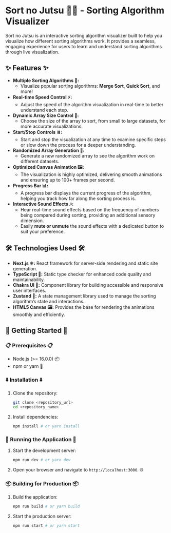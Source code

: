 # Sort no Jutsu 🧙‍♂️ - Sorting Algorithm Visualizer

Sort no Jutsu is an interactive sorting algorithm visualizer built to help you visualize how different sorting algorithms work. It provides a seamless, engaging experience for users to learn and understand sorting algorithms through live visualization.

## ✨ Features ✨

-   **Multiple Sorting Algorithms 🧠:**
    -   Visualize popular sorting algorithms: **Merge Sort**, **Quick Sort**, and more!
-   **Real-time Speed Control ⚡️:**
    -   Adjust the speed of the algorithm visualization in real-time to better understand each step.
-   **Dynamic Array Size Control 📏:**
    -   Choose the size of the array to sort, from small to large datasets, for more accurate visualizations.
-   **Start/Stop Controls ⏸️:**
    -   Start and stop the visualization at any time to examine specific steps or slow down the process for a deeper understanding.
-   **Randomized Array Generation 🔀:**
    -   Generate a new randomized array to see the algorithm work on different datasets.
-   **Optimized Canvas Animation 🖼️:**
    -   The visualization is highly optimized, delivering smooth animations and ensuring up to 100+ frames per second.
-   **Progress Bar 📊:**
    -   A progress bar displays the current progress of the algorithm, helping you track how far along the sorting process is.
-   **Interactive Sound Effects 🎶:**
    -   Hear real-time sound effects based on the frequency of numbers being compared during sorting, providing an additional sensory dimension.
    -   Easily **mute or unmute** the sound effects with a dedicated button to suit your preference.

## 🛠️ Technologies Used 🛠️

-   **Next.js ⚛️:** React framework for server-side rendering and static site generation.
-   **TypeScript 📜:** Static type checker for enhanced code quality and maintainability.
-   **Chakra UI 🎨:** Component library for building accessible and responsive user interfaces.
-   **Zustand 🧠:** A state management library used to manage the sorting algorithm’s state and interactions.
-   **HTML5 Canvas 🖼️:** Provides the base for rendering the animations smoothly and efficiently.

## 🚀 Getting Started 🚀

### 📋 Prerequisites 📋

-   Node.js (>= 16.0.0) 📦
-   npm or yarn 🧶

### ⬇️ Installation ⬇️

1. Clone the repository:

    ```bash
    git clone <repository_url>
    cd <repository_name>
    ```

2. Install dependencies:

    ```bash
    npm install # or yarn install
    ```

### 🏃 Running the Application 🏃

1. Start the development server:

    ```bash
    npm run dev # or yarn dev
    ```

2. Open your browser and navigate to `http://localhost:3000`. 🌐

### 📦 Building for Production 📦

1. Build the application:

    ```bash
    npm run build # or yarn build
    ```

2. Start the production server:

    ```bash
    npm run start # or yarn start
    ```
